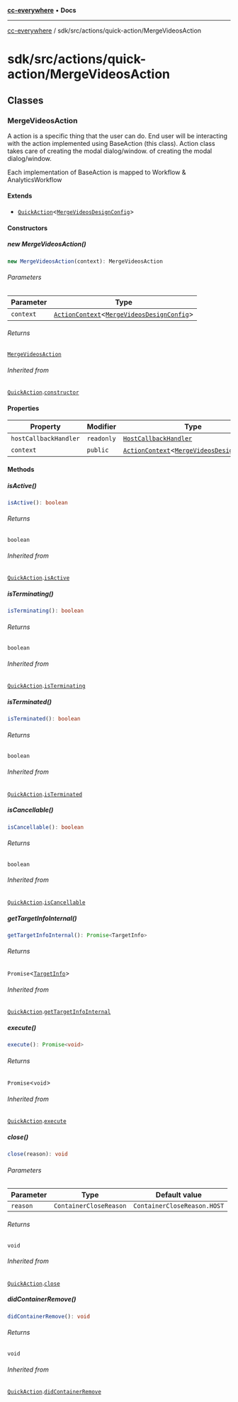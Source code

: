 [**cc-everywhere**](../../../../index.md) • **Docs**

***

[cc-everywhere](../../../../index.md) / sdk/src/actions/quick-action/MergeVideosAction

# sdk/src/actions/quick-action/MergeVideosAction

## Classes

### MergeVideosAction

A action is a specific thing that the user can do. End user will be interacting
with the action implemented using BaseAction (this class). Action class takes care
of creating the modal dialog/window.
of creating the modal dialog/window.

Each implementation of BaseAction is mapped to Workflow & AnalyticsWorkflow

#### Extends

- [`QuickAction`](QuickAction.md#quickactiont)\<[`MergeVideosDesignConfig`](../../../../shared/src/types/quick-action/DesignConfig.md#mergevideosdesignconfig)\>

#### Constructors

##### new MergeVideosAction()

```ts
new MergeVideosAction(context): MergeVideosAction
```

###### Parameters

| Parameter | Type |
| ------ | ------ |
| `context` | [`ActionContext`](../ActionContext.md#actioncontextt)\<[`MergeVideosDesignConfig`](../../../../shared/src/types/quick-action/DesignConfig.md#mergevideosdesignconfig)\> |

###### Returns

[`MergeVideosAction`](MergeVideosAction.md#mergevideosaction)

###### Inherited from

[`QuickAction`](QuickAction.md#quickactiont).[`constructor`](QuickAction.md#constructors)

#### Properties

| Property | Modifier | Type | Inherited from |
| ------ | ------ | ------ | ------ |
| `hostCallbackHandler` | `readonly` | [`HostCallbackHandler`](../../host/HostCallbackHandler.md#hostcallbackhandler) | [`QuickAction`](QuickAction.md#quickactiont).`hostCallbackHandler` |
| `context` | `public` | [`ActionContext`](../ActionContext.md#actioncontextt)\<[`MergeVideosDesignConfig`](../../../../shared/src/types/quick-action/DesignConfig.md#mergevideosdesignconfig)\> | [`QuickAction`](QuickAction.md#quickactiont).`context` |

#### Methods

##### isActive()

```ts
isActive(): boolean
```

###### Returns

`boolean`

###### Inherited from

[`QuickAction`](QuickAction.md#quickactiont).[`isActive`](QuickAction.md#isactive)

##### isTerminating()

```ts
isTerminating(): boolean
```

###### Returns

`boolean`

###### Inherited from

[`QuickAction`](QuickAction.md#quickactiont).[`isTerminating`](QuickAction.md#isterminating)

##### isTerminated()

```ts
isTerminated(): boolean
```

###### Returns

`boolean`

###### Inherited from

[`QuickAction`](QuickAction.md#quickactiont).[`isTerminated`](QuickAction.md#isterminated)

##### isCancellable()

```ts
isCancellable(): boolean
```

###### Returns

`boolean`

###### Inherited from

[`QuickAction`](QuickAction.md#quickactiont).[`isCancellable`](QuickAction.md#iscancellable)

##### getTargetInfoInternal()

```ts
getTargetInfoInternal(): Promise<TargetInfo>
```

###### Returns

`Promise`\<[`TargetInfo`](../../../../shared/src/types/TargetInfo.md#targetinfo)\>

###### Inherited from

[`QuickAction`](QuickAction.md#quickactiont).[`getTargetInfoInternal`](QuickAction.md#gettargetinfointernal)

##### execute()

```ts
execute(): Promise<void>
```

###### Returns

`Promise`\<`void`\>

###### Inherited from

[`QuickAction`](QuickAction.md#quickactiont).[`execute`](QuickAction.md#execute)

##### close()

```ts
close(reason): void
```

###### Parameters

| Parameter | Type | Default value |
| ------ | ------ | ------ |
| `reason` | `ContainerCloseReason` | `ContainerCloseReason.HOST` |

###### Returns

`void`

###### Inherited from

[`QuickAction`](QuickAction.md#quickactiont).[`close`](QuickAction.md#close)

##### didContainerRemove()

```ts
didContainerRemove(): void
```

###### Returns

`void`

###### Inherited from

[`QuickAction`](QuickAction.md#quickactiont).[`didContainerRemove`](QuickAction.md#didcontainerremove)
